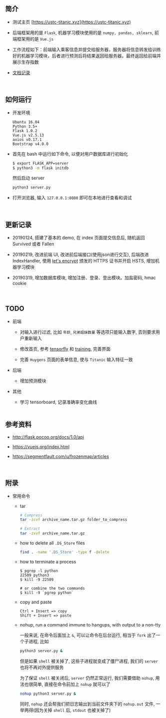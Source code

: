 ##	简介

*	测试主页 [https://ustc-titanic.xyz](https://ustc-titanic.xyz)

*	后端框架用的是 `Flask`, 机器学习模块使用的是 `numpy, pandas, sklearn`, 前端框架用的是 `Vue.js`

*	工作流程如下：前端输入乘客信息并提交给服务器，服务器将信息转发给训练好的机器学习模块，后者进行预测后将结果返回给服务器，最终返回给前端并展示生存指数

*	[文档记录](https://segmentfault.com/u/frozenmap/articles)

	<br>

##	如何运行

*	开发环境

	```
	Ubuntu 16.04
	Python 3.5+
	Flask 1.0.2
	Vue.js v2.5.13
	axios v0.17.1
	Bootstrap v4.0.0
	```

*	首先在 bash 中运行如下命令, 以便对用户数据库进行初始化

	```bash
	$ export FLASK_APP=server
	$ python3 -m flask initdb
	```

	然后启动 server

	```bash
	python3 server.py
	```

*	打开浏览器, 输入 `127.0.0.1:8080` 即可在本地进行查看和调试

	<br>

##	更新记录

*	20190124, 搭建了基本的 demo, 在 index 页面提交信息后, 随机返回 Survived 或者 Fallen

*	20190219, 改进前端 UI, 改进前后端接口(使用json进行交互), 后端改进 IndexHandler, 使用 [let's encrypt](https://letsencrypt.org) 颁发的 HTTPS 证书并开启 HSTS, 增加机器学习模块

*	20190319, 增加数据库模块, 增加注册、登录、登出模块。加盐密码, hmac cookie

	<br>

##	TODO

*	前端

	*	对输入进行过滤, 比如 `年龄`, `兄弟姐妹数量` 等选项只能输入数字, 否则要求用户重新输入

	*	修改首页, 参考 [tensorfly](http://tensorfly.cn) 和 [training](http://training.ustc.edu.cn/), 完善界面

	*	完善 `Huygens` 页面的表单信息, 使与 `Titanic` 输入特征一致

*	后端

	*	增加预测模块

*	其他

	*	学习 tensorboard, 记录准确率变化曲线

	<br>

##	参考资料

*	http://flask.pocoo.org/docs/1.0/api

*	https://vuejs.org/index.html

*	https://segmentfault.com/u/frozenmap/articles

	<br>

##	附录

*	常用命令

	*	tar

		```bash
		# Compress
		tar -zcvf archive_name.tar.gz folder_to_compress

		# Extract
		tar -zxvf archive_name.tar.gz
		```

	*	how to delete all `.DS_Store` files

		```bash
		find . -name '.DS_Store' -type f -delete
		```

	*	how to terminate a process

		```
		$ pgrep -l python
		22509 python3
		$ kill -9 22509

		# or combine the two commands
		$ kill -9 `pgrep python`
		```

	*	copy and paste

		```
		Ctrl + Insert => copy
		Shift + Insert => paste
		```

	*	nohup, run a command immune to hangups, with output to a non-tty

		一般来说, 在命令后面加上 `&`, 可以让命令在后台运行, 相当于 `fork` 出了一个子进程, 比如

		```bash
		python3 server.py &
		```

		但是如果 `shell` 被关掉了, 这些子进程就变成了僵尸进程, 我们的 `server` 也将不再对外提供服务

		为了保证 `shell` 被关闭后, `server` 仍然正常运行, 我们需要借助 `nohup`, 用法也很简单, 直接在命令前加上 `nohup` 就可以了

		```bash
		nohup python3 server.py &
		```

		同时, `nohup` 还会帮我们把日志输出到当前文件夹下的 `nohup.out` 文件, 一举两得(因为关掉 `shell` 后, `stdout` 也被关掉了)

